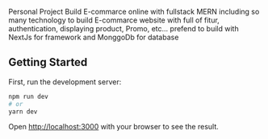 Personal Project Build E-commarce online with fullstack MERN
including so many technology to build E-commarce website with full of fitur, authentication, displaying product, Promo, etc... 
prefend to build with NextJs for framework and MonggoDb for database

## Getting Started

First, run the development server:

```bash
npm run dev
# or
yarn dev
```

Open [http://localhost:3000](http://localhost:3000) with your browser to see the result.
